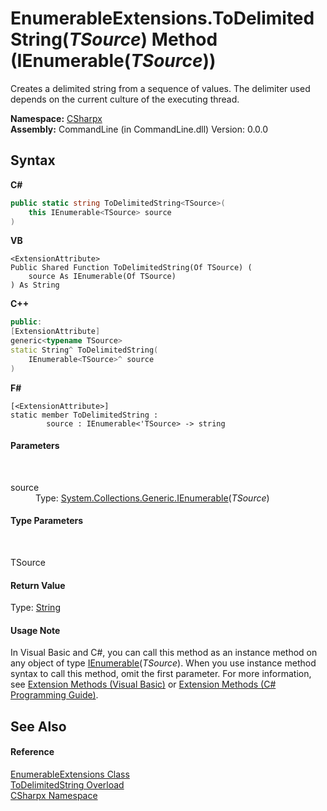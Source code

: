 # EnumerableExtensions.ToDelimitedString(*TSource*) Method (IEnumerable(*TSource*))
 

Creates a delimited string from a sequence of values. The delimiter used depends on the current culture of the executing thread.

**Namespace:**&nbsp;<a href="N_CSharpx">CSharpx</a><br />**Assembly:**&nbsp;CommandLine (in CommandLine.dll) Version: 0.0.0

## Syntax

**C#**<br />
``` C#
public static string ToDelimitedString<TSource>(
	this IEnumerable<TSource> source
)

```

**VB**<br />
``` VB
<ExtensionAttribute>
Public Shared Function ToDelimitedString(Of TSource) ( 
	source As IEnumerable(Of TSource)
) As String
```

**C++**<br />
``` C++
public:
[ExtensionAttribute]
generic<typename TSource>
static String^ ToDelimitedString(
	IEnumerable<TSource>^ source
)
```

**F#**<br />
``` F#
[<ExtensionAttribute>]
static member ToDelimitedString : 
        source : IEnumerable<'TSource> -> string 

```


#### Parameters
&nbsp;<dl><dt>source</dt><dd>Type: <a href="https://docs.microsoft.com/dotnet/api/system.collections.generic.ienumerable-1" target="_blank">System.Collections.Generic.IEnumerable</a>(*TSource*)<br /></dd></dl>

#### Type Parameters
&nbsp;<dl><dt>TSource</dt><dd /></dl>

#### Return Value
Type: <a href="https://docs.microsoft.com/dotnet/api/system.string" target="_blank">String</a>

#### Usage Note
In Visual Basic and C#, you can call this method as an instance method on any object of type <a href="https://docs.microsoft.com/dotnet/api/system.collections.generic.ienumerable-1" target="_blank">IEnumerable</a>(*TSource*). When you use instance method syntax to call this method, omit the first parameter. For more information, see <a href="https://docs.microsoft.com/dotnet/visual-basic/programming-guide/language-features/procedures/extension-methods">Extension Methods (Visual Basic)</a> or <a href="https://docs.microsoft.com/dotnet/csharp/programming-guide/classes-and-structs/extension-methods">Extension Methods (C# Programming Guide)</a>.

## See Also


#### Reference
<a href="T_CSharpx_EnumerableExtensions">EnumerableExtensions Class</a><br /><a href="Overload_CSharpx_EnumerableExtensions_ToDelimitedString">ToDelimitedString Overload</a><br /><a href="N_CSharpx">CSharpx Namespace</a><br />
